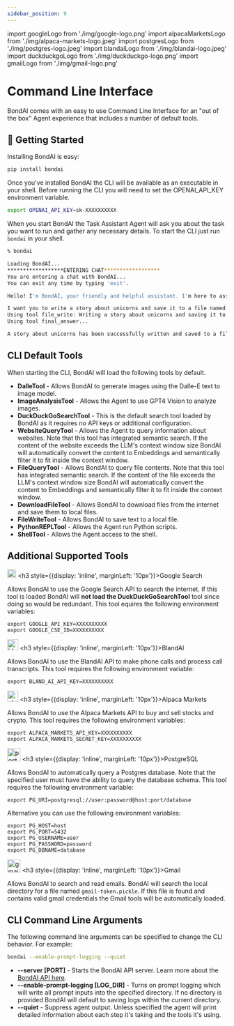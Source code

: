 ```yaml
---
sidebar_position: 9
---
```


import googleLogo from './img/google-logo.png'
import alpacaMarketsLogo from './img/alpaca-markets-logo.jpeg'
import postgresLogo from './img/postgres-logo.jpeg'
import blandaiLogo from './img/blandai-logo.jpeg'
import duckduckgoLogo from './img/duckduckgo-logo.png'
import gmailLogo from './img/gmail-logo.png'

# Command Line Interface

BondAI comes with an easy to use Command Line Interface for an "out of the box" Agent experience that includes a number of default tools.

## 🚀 Getting Started

Installing BondAI is easy:

```bash
pip install bondai
```

Once you've installed BondAI the CLI will be available as an executable in your shell. Before running the CLI you will need to set the OPENAI_API_KEY environment variable.

```bash
export OPENAI_API_KEY=sk-XXXXXXXXXX
```

When you start BondAI the Task Assistant Agent will ask you about the task you want to run and gather any necessary details. To start the CLI just run `bondai` in your shell.

```bash wordWrap=true
% bondai

Loading BondAI...
******************ENTERING CHAT******************
You are entering a chat with BondAI...
You can exit any time by typing 'exit'.

Hello! I'm BondAI, your friendly and helpful assistant. I'm here to assist you with any tasks or questions you might have. How can I assist you today?

I want you to write a story about unicorns and save it to a file named unicorns.md.
Using tool file_write: Writing a story about unicorns and saving it to a file named unicorns.md
Using tool final_answer...

A story about unicorns has been successfully written and saved to a file named unicorns.md. The story is set in an enchanted forest and describes the magical and majestic nature of unicorns, their daily routines, and their harmonious relationship with other creatures in the forest.
```

## CLI Default Tools

When starting the CLI, BondAI will load the following tools by default.

- **DalleTool** - Allows BondAI to generate images using the Dalle-E text to image model.
- **ImageAnalysisTool** - Allows the Agent to use GPT4 Vision to analyze images.
- **DuckDuckGoSearchTool** - This is the default search tool loaded by BondAI as it requires no API keys or additional configuration.
- **WebsiteQueryTool** - Allows the Agent to query information about websites. Note that this tool has integrated semantic search. If the content of the website exceeds the LLM's context window size BondAI will automatically convert the content to Embeddings and semantically filter it to fit inside the context window.
- **FileQueryTool** - Allows BondAI to query file contents. Note that this tool has integrated semantic search. If the content of the file exceeds the LLM's context window size BondAI will automatically convert the content to Embeddings and semantically filter it to fit inside the context window.
- **DownloadFileTool** - Allows BondAI to download files from the internet and save them to local files.
- **FileWriteTool** - Allows BondAI to save text to a local file.
- **PythonREPLTool** - Allows the Agent run Python scripts.
- **ShellTool** - Allows the Agent access to the shell.


## Additional Supported Tools

<img src={googleLogo} alt="google logo" width="20"/> <h3 style={{display: 'inline', marginLeft: '10px'}}>Google Search</h3>

Allows BondAI to use the Google Search API to search the internet. If this tool is loaded BondAI will **not load the DuckDuckGoSearchTool** tool since doing so would be redundant. This tool equires the following environment variables:
```
export GOOGLE_API_KEY=XXXXXXXXXX
export GOOGLE_CSE_ID=XXXXXXXXXX
```


<img src={blandaiLogo} alt="blandai logo" width="25"/> <h3 style={{display: 'inline', marginLeft: '10px'}}>BlandAI</h3>

Allows BondAI to use the BlandAI API to make phone calls and process call transcripts. This tool requires the following environment variable:
```
export BLAND_AI_API_KEY=XXXXXXXXXX
```


<img src={alpacaMarketsLogo} alt="alpaca markets logo" width="25"/> <h3 style={{display: 'inline', marginLeft: '10px'}}>Alpaca Markets</h3>

Allows BondAI to use the Alpaca Markets API to buy and sell stocks and crypto. This tool requires the following environment variables:
```
export ALPACA_MARKETS_API_KEY=XXXXXXXXXX
export ALPACA_MARKETS_SECRET_KEY=XXXXXXXXXX
```


<img src={postgresLogo} alt="postgresql logo" width="30"/> <h3 style={{display: 'inline', marginLeft: '10px'}}>PostgreSQL</h3>

Allows BondAI to automatically query a Postgres database. Note that the specified user must have the ability to query the database schema. This tool requires the following environment variable:
```
export PG_URI=postgresql://user:password@host:port/database
```

Alternative you can use the following environment variables:
```
export PG_HOST=host
export PG_PORT=5432
export PG_USERNAME=user
export PG_PASSWORD=password
export PG_DBNAME=database
```

<img src={gmailLogo} alt="gmail logo" width="30"/> <h3 style={{display: 'inline', marginLeft: '10px'}}>Gmail</h3>

Allows BondAI to search and read emails. BondAI will search the local directory for a file named `gmail-token.pickle`. If this file is found and contains valid gmail credentials the Gmail tools will be automatically loaded.



## CLI Command Line Arguments

The following command line arguments can be specified to change the CLI behavior. For example:
```bash
bondai --enable-prompt-logging --quiet
```

- **--server [PORT]** - Starts the BondAI API server. Learn more about the [BondAI API here](./category/api-specification).
- **--enable-prompt-logging [LOG_DIR]** - Turns on prompt logging which will write all prompt inputs into the specified directory. If no directory is provided BondAI will default to saving logs within the current directory.
- **--quiet** - Suppress agent output. Unless specified the agent will print detailed information about each step it's taking and the tools it's using.

